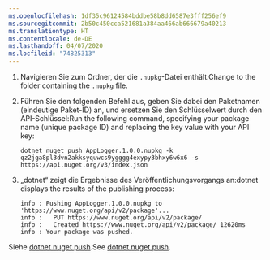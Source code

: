 ```yaml
---
ms.openlocfilehash: 1df35c96124584bddbe58b8dd6587e3fff256ef9
ms.sourcegitcommit: 2b50c450cca521681a384aa466ab666679a40213
ms.translationtype: HT
ms.contentlocale: de-DE
ms.lasthandoff: 04/07/2020
ms.locfileid: "74825313"
---
```

1. <span data-ttu-id="4d7ae-101">Navigieren Sie zum Ordner, der die `.nupkg`-Datei enthält.</span><span class="sxs-lookup"><span data-stu-id="4d7ae-101">Change to the folder containing the `.nupkg` file.</span></span>

1. <span data-ttu-id="4d7ae-102">Führen Sie den folgenden Befehl aus, geben Sie dabei den Paketnamen (eindeutige Paket-ID) an, und ersetzen Sie den Schlüsselwert durch den API-Schlüssel:</span><span class="sxs-lookup"><span data-stu-id="4d7ae-102">Run the following command, specifying your package name (unique package ID) and replacing the key value with your API key:</span></span>

    ```dotnetcli
    dotnet nuget push AppLogger.1.0.0.nupkg -k qz2jga8pl3dvn2akksyquwcs9ygggg4exypy3bhxy6w6x6 -s https://api.nuget.org/v3/index.json
    ```

1. <span data-ttu-id="4d7ae-103">„dotnet“ zeigt die Ergebnisse des Veröffentlichungsvorgangs an:</span><span class="sxs-lookup"><span data-stu-id="4d7ae-103">dotnet displays the results of the publishing process:</span></span>

    ```output
    info : Pushing AppLogger.1.0.0.nupkg to 'https://www.nuget.org/api/v2/package'...
    info :   PUT https://www.nuget.org/api/v2/package/
    info :   Created https://www.nuget.org/api/v2/package/ 12620ms
    info : Your package was pushed.
    ```

<span data-ttu-id="4d7ae-104">Siehe [dotnet nuget push](/dotnet/core/tools/dotnet-nuget-push).</span><span class="sxs-lookup"><span data-stu-id="4d7ae-104">See [dotnet nuget push](/dotnet/core/tools/dotnet-nuget-push).</span></span>